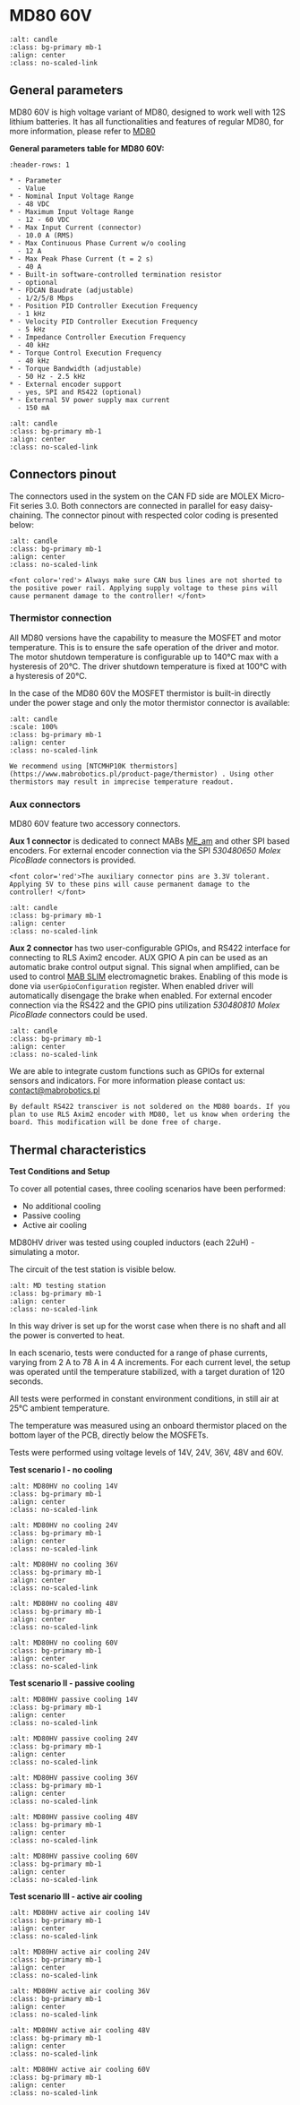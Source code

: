 # MD80 60V

```{figure} ./images/md80hv.jpg
:alt: candle
:class: bg-primary mb-1
:align: center
:class: no-scaled-link
```

## General parameters

MD80 60V is high voltage variant of MD80, designed to work well with 12S lithium batteries. It has
all functionalities and features of regular MD80, for more information, please refer to
[MD80](#md80)

**General parameters table for MD80 60V:**

```{list-table}
:header-rows: 1

* - Parameter
  - Value
* - Nominal Input Voltage Range
  - 48 VDC
* - Maximum Input Voltage Range
  - 12 - 60 VDC
* - Max Input Current (connector)
  - 10.0 A (RMS)
* - Max Continuous Phase Current w/o cooling
  - 12 A
* - Max Peak Phase Current (t = 2 s)
  - 40 A
* - Built-in software-controlled termination resistor
  - optional
* - FDCAN Baudrate (adjustable)
  - 1/2/5/8 Mbps
* - Position PID Controller Execution Frequency
  - 1 kHz
* - Velocity PID Controller Execution Frequency
  - 5 kHz
* - Impedance Controller Execution Frequency
  - 40 kHz
* - Torque Control Execution Frequency
  - 40 kHz
* - Torque Bandwidth (adjustable)
  - 50 Hz - 2.5 kHz
* - External encoder support
  - yes, SPI and RS422 (optional)
* - External 5V power supply max current
  - 150 mA
```

```{figure} ./images/MD80/mount_cross_section.png
:alt: candle
:class: bg-primary mb-1
:align: center
:class: no-scaled-link
```

## Connectors pinout

The connectors used in the system on the CAN FD side are MOLEX Micro-Fit series 3.0. Both connectors
are connected in parallel for easy daisy-chaining. The connector pinout with respected color coding
is presented below:

```{figure} ./images/motor_connectors.jpg
:alt: candle
:class: bg-primary mb-1
:align: center
:class: no-scaled-link
```

```{warning}
<font color='red'> Always make sure CAN bus lines are not shorted to the positive power rail. Applying supply voltage to these pins will cause permanent damage to the controller! </font> 
```

### Thermistor connection

All MD80 versions have the capability to measure the MOSFET and motor temperature. This is to ensure
the safe operation of the driver and motor. The motor shutdown temperature is configurable up to
140°C max with a hysteresis of 20°C. The driver shutdown temperature is fixed at 100°C with a
hysteresis of 20°C.

In the case of the MD80 60V the MOSFET thermistor is built-in directly under the power stage and
only the motor thermistor connector is available:

```{figure} ./images/HW20_thermistor.png
:alt: candle
:scale: 100%
:class: bg-primary mb-1
:align: center
:class: no-scaled-link
```

```
We recommend using [NTCMHP10K thermistors](https://www.mabrobotics.pl/product-page/thermistor) . Using other thermistors may result in imprecise temperature readout.
```

### Aux connectors

MD80 60V feature two accessory connectors.

**Aux 1 connector** is dedicated to connect MABs
[ME_am](https://www.mabrobotics.pl/product-page/me-am) and other SPI based encoders. For external
encoder connection via the SPI *530480650 Molex PicoBlade* connectors is provided.

```{warning}
<font color='red'>The auxiliary connector pins are 3.3V tolerant. Applying 5V to these pins will cause permanent damage to the controller! </font> 
```

```{figure} ./images/MD80/aux1_connector_pinout_HW2.1.jpg
:alt: candle
:class: bg-primary mb-1
:align: center
:class: no-scaled-link
```

**Aux 2 connector** has two user-configurable GPIOs, and RS422 interface for connecting to RLS Axim2
encoder. AUX GPIO A pin can be used as an automatic brake control output signal. This signal when
amplified, can be used to control
[MAB SLIM](https://www.mabrobotics.pl/product-page/mab-slim-electromagnetic-brake) electromagnetic
brakes. Enabling of this mode is done via `userGpioConfiguration` register. When enabled driver will
automatically disengage the brake when enabled. For external encoder connection via the RS422 and
the GPIO pins utilization *530480810 Molex PicoBlade* connectors could be used.

```{figure} ./images/MD80/aux2_connector_pinout.jpg
:alt: candle
:class: bg-primary mb-1
:align: center
:class: no-scaled-link
```

We are able to integrate custom functions such as GPIOs for external sensors and indicators. For
more information please contact us: [contact@mabrobotics.pl](https://www.mabrobotics.pl/contact)

```{warning}
By default RS422 transciver is not soldered on the MD80 boards. If you plan to use RLS Axim2 encoder with MD80, let us know when ordering the board. This modification will be done free of charge.
```

## Thermal characteristics

**Test Conditions and Setup**

To cover all potential cases, three cooling scenarios have been performed:

- No additional cooling
- Passive cooling
- Active air cooling

MD80HV driver was tested using coupled inductors (each 22uH) - simulating a motor.

The circuit of the test station is visible below.

```{figure} images/thermal/MD_test.png
:alt: MD testing station
:class: bg-primary mb-1
:align: center
:class: no-scaled-link
```

In this way driver is set up for the worst case when there is no shaft and all the power is
converted to heat.

In each scenario, tests were conducted for a range of phase currents, varying from 2 A to 78 A in 4
A increments. For each current level, the setup was operated until the temperature stabilized, with
a target duration of 120 seconds.

All tests were performed in constant environment conditions, in still air at 25°C ambient
temperature.

The temperature was measured using an onboard thermistor placed on the bottom layer of the PCB,
directly below the MOSFETs.

Tests were performed using voltage levels of 14V, 24V, 36V, 48V and 60V.

**Test scenario I - no cooling**

```{figure} images/thermal/MD80HV/no_cooling/14V.png
:alt: MD80HV no cooling 14V
:class: bg-primary mb-1
:align: center
:class: no-scaled-link
```

```{figure} images/thermal/MD80HV/no_cooling/24V.png
:alt: MD80HV no cooling 24V
:class: bg-primary mb-1
:align: center
:class: no-scaled-link
```

```{figure} images/thermal/MD80HV/no_cooling/36V.png
:alt: MD80HV no cooling 36V
:class: bg-primary mb-1
:align: center
:class: no-scaled-link
```

```{figure} images/thermal/MD80HV/no_cooling/48V.png
:alt: MD80HV no cooling 48V
:class: bg-primary mb-1
:align: center
:class: no-scaled-link
```

```{figure} images/thermal/MD80HV/no_cooling/60V.png
:alt: MD80HV no cooling 60V
:class: bg-primary mb-1
:align: center
:class: no-scaled-link
```

**Test scenario II - passive cooling**

```{figure} images/thermal/MD80HV/passive_cooling/14V.png
:alt: MD80HV passive cooling 14V
:class: bg-primary mb-1
:align: center
:class: no-scaled-link
```

```{figure} images/thermal/MD80HV/passive_cooling/24V.png
:alt: MD80HV passive cooling 24V
:class: bg-primary mb-1
:align: center
:class: no-scaled-link
```

```{figure} images/thermal/MD80HV/passive_cooling/36V.png
:alt: MD80HV passive cooling 36V
:class: bg-primary mb-1
:align: center
:class: no-scaled-link
```

```{figure} images/thermal/MD80HV/passive_cooling/48V.png
:alt: MD80HV passive cooling 48V
:class: bg-primary mb-1
:align: center
:class: no-scaled-link
```

```{figure} images/thermal/MD80HV/passive_cooling/60V.png
:alt: MD80HV passive cooling 60V
:class: bg-primary mb-1
:align: center
:class: no-scaled-link
```

**Test scenario III - active air cooling**

```{figure} images/thermal/MD80HV/active_air_cooling/14V.png
:alt: MD80HV active air cooling 14V
:class: bg-primary mb-1
:align: center
:class: no-scaled-link
```

```{figure} images/thermal/MD80HV/active_air_cooling/24V.png
:alt: MD80HV active air cooling 24V
:class: bg-primary mb-1
:align: center
:class: no-scaled-link
```

```{figure} images/thermal/MD80HV/active_air_cooling/36V.png
:alt: MD80HV active air cooling 36V
:class: bg-primary mb-1
:align: center
:class: no-scaled-link
```

```{figure} images/thermal/MD80HV/active_air_cooling/48V.png
:alt: MD80HV active air cooling 48V
:class: bg-primary mb-1
:align: center
:class: no-scaled-link
```

```{figure} images/thermal/MD80HV/active_air_cooling/60V.png
:alt: MD80HV active air cooling 60V
:class: bg-primary mb-1
:align: center
:class: no-scaled-link
```
